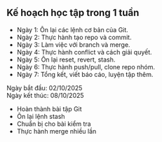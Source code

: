 ## Kế hoạch học tập trong 1 tuần

- Ngày 1: Ôn lại các lệnh cơ bản của Git.
- Ngày 2: Thực hành tạo repo và commit.
- Ngày 3: Làm việc với branch và merge.
- Ngày 4: Thực hành conflict và cách giải quyết.
- Ngày 5: Ôn lại reset, revert, stash.
- Ngày 6: Thực hành push/pull, clone repo nhóm.
- Ngày 7: Tổng kết, viết báo cáo, luyện tập thêm.

Ngày bắt đầu: 02/10/2025  
Ngày kết thúc: 08/10/2025
- Hoàn thành bài tập Git
- Ôn lại lệnh stash
- Chuẩn bị cho bài kiểm tra
- Thực hành merge nhiều lần
